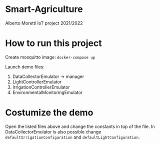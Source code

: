 # Smart-Agriculture

Alberto Moretti IoT project 2021/2022

# How to run this project

Create mosquitto image: `docker-compose up`

Launch demo files:

1. DataCollectorEmulator -> manager
2. LightControllerEmulator
3. IrrigationControllerEmulator
4. EnvironmentalMonitoringEmulator

# Costumize the demo

Open the listed files above and change the constants in top of the file.
In DataCollectorEmulator is also possible change `defaultIrrigationConfiguration` and `defaultLightConfiguration`.
